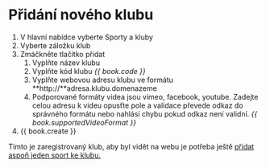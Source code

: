 # Přidání nového klubu

1. V hlavní nabídce vyberte Sporty a kluby
2. Vyberte záložku klub
3. Zmáčkněte tlačítko přidat
   1. Vyplňte název klubu
   2. Vyplňte kód klubu _{{ book.code }}_
   3. Vyplňte webovou adresu klubu ve formátu **http://**adresa.klubu.domenazeme
   4. Podporované  formáty videa jsou vimeo, facebook, youtube. Zadejte celou adresu k videu opusťte pole a validace převede odkaz do správného formátu nebo nahlásí chybu pokud odkaz není validní. _{{ book.supportedVideoFormat }}_
4. {{ book.create }}

Tímto je zaregistrovaný klub, aby byl vidět na webu je potřeba ještě [přidat aspoň jeden sport ke klubu.](/pridani-sportu.md "Přejít na Přidání sportu")

